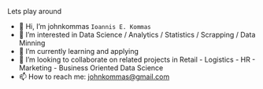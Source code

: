 Lets play around
- 👋 Hi, I’m johnkommas `Ioannis E. Kommas`
- 👀 I’m interested in Data Science / Analytics / Statistics / Scrapping / Data Minning
- 🌱 I’m currently learning and applying
- 💞️ I’m looking to collaborate on related projects in Retail - Logistics - HR - Marketing - Business Oriented Data Science
- 📫 How to reach me: johnkommas@gmail.com

<!---
johnkommas/johnkommas is a ✨ special ✨ repository because its `README.md` (this file) appears on your GitHub profile.
You can click the Preview link to take a look at your changes.
--->
